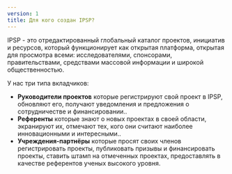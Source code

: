 ```yaml
---
version: 1
title: Для кого создан IPSP?
---
```


IPSP - это отредактированный глобальный каталог проектов, инициатив и ресурсов, который функционирует как открытая платформа, открытая для просмотра всеми: исследователями, спонсорами, правительствами, средствами массовой информации и широкой общественностью.

У нас три типа вкладчиков:

- **Руководители проектов** которые регистрируют свой проект в IPSP, обновляют его, получают уведомления и предложения о сотрудничестве и финансировании..
- **Референты** которые знают о новых проектах в своей области, экранируют их, отмечают тех, кого они считают наиболее инновационными и интересными..
- **Учреждения-партнёры** которые просят своих членов регистрировать проекты, публиковать призывы и финансировать проекты, ставить штамп на отмеченных проектах, предоставлять в качестве референтов ученых высокого уровня.
